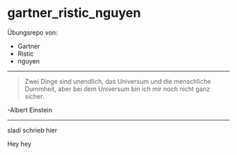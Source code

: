 gartner_ristic_nguyen
==============

Übungsrepo von:
- Gartner
- Ristic
- nguyen

*****
> Zwei Dinge sind unendlich, das Universum und die
> menschliche Dummheit, aber bei dem Universum bin
> ich mir noch nicht ganz sicher.

-Albert Einstein
*****

sladi schrieb hier

Hey hey
